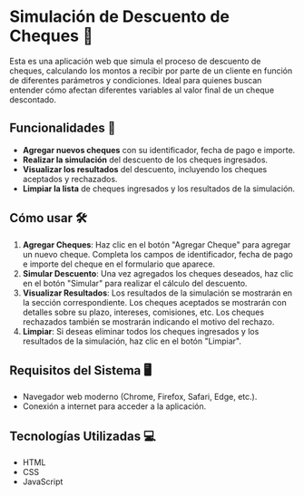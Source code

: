 # Simulación de Descuento de Cheques 💸

Esta es una aplicación web que simula el proceso de descuento de cheques, calculando los montos a recibir por parte de un cliente en función de diferentes parámetros y condiciones. Ideal para quienes buscan entender cómo afectan diferentes variables al valor final de un cheque descontado.

## Funcionalidades 🚀

- **Agregar nuevos cheques** con su identificador, fecha de pago e importe.
- **Realizar la simulación** del descuento de los cheques ingresados.
- **Visualizar los resultados** del descuento, incluyendo los cheques aceptados y rechazados.
- **Limpiar la lista** de cheques ingresados y los resultados de la simulación.

## Cómo usar 🛠

1. **Agregar Cheques**: Haz clic en el botón "Agregar Cheque" para agregar un nuevo cheque. Completa los campos de identificador, fecha de pago e importe del cheque en el formulario que aparece.
2. **Simular Descuento**: Una vez agregados los cheques deseados, haz clic en el botón "Simular" para realizar el cálculo del descuento.
3. **Visualizar Resultados**: Los resultados de la simulación se mostrarán en la sección correspondiente. Los cheques aceptados se mostrarán con detalles sobre su plazo, intereses, comisiones, etc. Los cheques rechazados también se mostrarán indicando el motivo del rechazo.
4. **Limpiar**: Si deseas eliminar todos los cheques ingresados y los resultados de la simulación, haz clic en el botón "Limpiar".

## Requisitos del Sistema 🖥

- Navegador web moderno (Chrome, Firefox, Safari, Edge, etc.).
- Conexión a internet para acceder a la aplicación.

## Tecnologías Utilizadas 💻

- HTML
- CSS
- JavaScript

